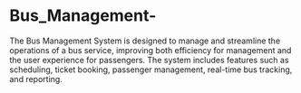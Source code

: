 # Bus_Management-

The Bus Management System is designed to manage and streamline the operations of a bus service, improving both efficiency for management and the user experience for passengers. The system includes features such as scheduling, ticket booking, passenger management, real-time bus tracking, and reporting.


